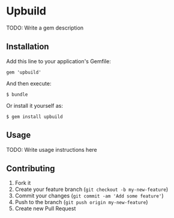 # Upbuild

TODO: Write a gem description

## Installation

Add this line to your application's Gemfile:

    gem 'upbuild'

And then execute:

    $ bundle

Or install it yourself as:

    $ gem install upbuild

## Usage

TODO: Write usage instructions here

## Contributing

1. Fork it
2. Create your feature branch (`git checkout -b my-new-feature`)
3. Commit your changes (`git commit -am 'Add some feature'`)
4. Push to the branch (`git push origin my-new-feature`)
5. Create new Pull Request
